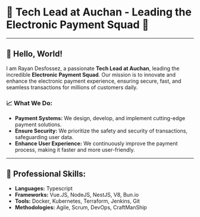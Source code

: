 # 🌟 Tech Lead at Auchan - Leading the Electronic Payment Squad 🚀
---

## 👋 Hello, World!

I am Rayan Desfossez, a passionate **Tech Lead at Auchan**, leading the incredible **Electronic Payment Squad**. Our mission is to innovate and enhance the electronic payment experience, ensuring secure, fast, and seamless transactions for millions of customers daily.

### 📈 What We Do:
- **Payment Systems:** We design, develop, and implement cutting-edge payment solutions.
- **Ensure Security:** We prioritize the safety and security of transactions, safeguarding user data.
- **Enhance User Experience:** We continuously improve the payment process, making it faster and more user-friendly.

---

## 💼 Professional Skills:

- **Languages:** Typescript
- **Frameworks:** Vue.JS, NodeJS, NestJS, V8, Bun.io
- **Tools:** Docker, Kubernetes, Terraform, Jenkins, Git
- **Methodologies:** Agile, Scrum, DevOps, CraftManShip
 
